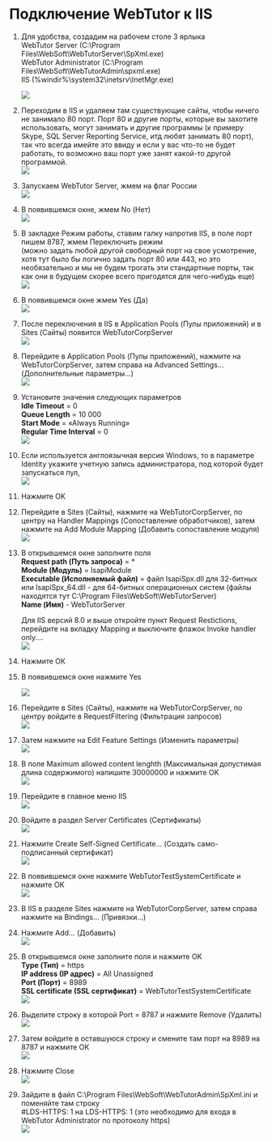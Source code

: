 # Подключение WebTutor к IIS

1. Для удобства, создадим на рабочем столе 3 ярлыка  
   WebTutor Server \(C:\Program Files\WebSoft\WebTutorServer\SpXml.exe\)  
   WebTutor Administrator \(C:\Program Files\WebSoft\WebTutorAdmin\spxml.exe\)  
   IIS \(%windir%\system32\inetsrv\InetMgr.exe\)

   ![](/Development/TestSystem/ConnectingWebTutorToIIS/1.jpg)

2. Переходим в IIS и удаляем там существующие сайты, чтобы ничего не занимало 80 порт. Порт 80 и другие порты, которые вы захотите использовать, могут занимать и другие программы \(к примеру Skype, SQL Server Reporting Service, итд любят занимать 80 порт\), так что всегда имейте это ввиду и если у вас что-то не будет работать, то возможно ваш порт уже занят какой-то другой программой.  
   ![](/Development/TestSystem/ConnectingWebTutorToIIS/2.jpg)

3. Запускаем WebTutor Server, жмем на флаг России  
   ![](/Development/TestSystem/ConnectingWebTutorToIIS/3.jpg)

4. В появившемся окне, жмем No \(Нет\)  
   ![](/Development/TestSystem/ConnectingWebTutorToIIS/4.jpg)

5. В закладке Режим работы, ставим галку напротив IIS, в поле порт пишем 8787, жмем Переключить режим  
   \(можно задать любой другой свободный порт на свое усмотрение, хотя тут было бы логично задать порт 80 или 443, но это необязательно и мы не будем трогать эти стандартные порты, так как они в будущем скорее всего пригодятся для чего-нибудь еще\)  
   ![](/Development/TestSystem/ConnectingWebTutorToIIS/5.jpg)

6. В появившемся окне жмем Yes \(Да\)  
   ![](/Development/TestSystem/ConnectingWebTutorToIIS/6.jpg)

7. После переключения в IIS в Application Pools \(Пулы приложений\) и в Sites \(Сайты\) появится WebTutorCorpServer  
   ![](/Development/TestSystem/ConnectingWebTutorToIIS/7.jpg)

8. Перейдите в Application Pools \(Пулы приложений\), нажмите на WebTutorCorpServer, затем справа на Advanced Settings... \(Дополнительные параметры...\)  
   ![](/Development/TestSystem/ConnectingWebTutorToIIS/8.jpg)

9. Установите значения следующих параметров  
   **Idle Timeout** = 0  
   **Queue Length** = 10 000  
   **Start Mode** = «Always Running»  
   **Regular Time Interval** = 0  
   ![](/Development/TestSystem/ConnectingWebTutorToIIS/9.jpg)

10. Если используется англоязычная версия Windows, то в параметре Identity укажите учетную запись администратора, под которой будет запускаться пул,  
    ![](/Development/TestSystem/ConnectingWebTutorToIIS/10.jpg)

11. Нажмите OK

12. Перейдите в Sites \(Сайты\), нажмите на WebTutorCorpServer, по центру на Handler Mappings \(Сопоставление обработчиков\), затем нажмите на Add Module Mapping \(Добавить сопоставление модуля\)  
    ![](/Development/TestSystem/ConnectingWebTutorToIIS/11.jpg)

13. В открывшемся окне заполните поля  
    **Request path \(Путь запроса\)** = \*  
    **Module \(Модуль\)** = IsapiModule  
    **Executable \(Исполняемый файл\)** = файл IsapiSpx.dll для 32-битных или IsapiSpx\_64.dll - для 64-битных операционных систем \(файлы находятся тут C:\Program Files\WebSoft\WebTutorServer\)  
    **Name \(Имя\)** - WebTutorServer

    Для IIS версий 8.0 и выше откройте пункт Request Restictions, перейдите на вкладку Mapping и выключите флажок Invoke handler only....  
    ![](/Development/TestSystem/ConnectingWebTutorToIIS/12.jpg)

14. Нажмите ОК

15. В появившемся окне нажмите Yes

    ![](/Development/TestSystem/ConnectingWebTutorToIIS/13.jpg)

16. Перейдите в Sites \(Сайты\), нажмите на WebTutorCorpServer, по центру войдите в RequestFiltering \(Фильтрация запросов\)  
    ![](/Development/TestSystem/ConnectingWebTutorToIIS/14.jpg)

17. Затем нажмите на  Edit Feature Settings \(Изменить параметры\)  
    ![](/Development/TestSystem/ConnectingWebTutorToIIS/15.jpg)

18. В поле Maximum allowed content lenghth \(Максимальная допустимая длина содержимого\) напишите 30000000 и нажмите OK  
    ![](/Development/TestSystem/ConnectingWebTutorToIIS/16.jpg)

19. Перейдите в главное меню IIS  
    ![](/Development/TestSystem/ConnectingWebTutorToIIS/18.jpg)

20. Войдите в раздел Server Certificates \(Сертификаты\)  
    ![](/Development/TestSystem/ConnectingWebTutorToIIS/19.jpg)

21. Нажмите Create Self-Signed Certificate... \(Создать само-подписанный сертификат\)  
    ![](/Development/TestSystem/ConnectingWebTutorToIIS/20.jpg)

22. В появившемся окне нажмите WebTutorTestSystemCertificate и нажмите OK  
    ![](/Development/TestSystem/ConnectingWebTutorToIIS/21.jpg)

23. В IIS в разделе Sites нажмите на WebTutorCorpServer, затем справа нажмите на Bindings... \(Привязки...\)

24. Нажмите Add... \(Добавить\)  
    ![](/Development/TestSystem/ConnectingWebTutorToIIS/22.jpg)

25. В открывшемся окне заполните поля и нажмите OK  
    **Type \(Тип\)** = https  
    **IP address \(IP адрес\)** = All Unassigned  
    **Port \(Порт\)** = 8989  
    **SSL certificate \(SSL сертификат\)** = WebTutorTestSystemCertificate  
    ![](/Development/TestSystem/ConnectingWebTutorToIIS/24.jpg)

26. Выделите строку в которой Port = 8787 и нажмите Remove \(Удалить\)  
    ![](/Development/TestSystem/ConnectingWebTutorToIIS/25.jpg)

27. Затем войдите в оставшуюся строку и смените там порт на 8989 на 8787 и нажмите OK  
    ![](/Development/TestSystem/ConnectingWebTutorToIIS/23.jpg)

28. Нажмите Close  
    ![](/Development/TestSystem/ConnectingWebTutorToIIS/26.jpg)

29. Зайдите в файл C:\Program Files\WebSoft\WebTutorAdmin\SpXml.ini и поменяйте там строку  
    \#LDS-HTTPS: 1 на LDS-HTTPS: 1 \(это необходимо для входа в WebTutor Administrator по протоколу https\)  
    ![](/Development/TestSystem/ConnectingWebTutorToIIS/27.jpg)



